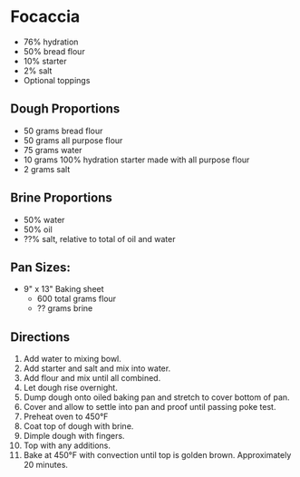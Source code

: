 # Focaccia 
- 76% hydration
- 50% bread flour
- 10% starter
- 2% salt
- Optional toppings 
## Dough Proportions 
- 50 grams bread flour
- 50 grams all purpose flour
- 75 grams water
- 10 grams 100% hydration starter made with all purpose flour
- 2 grams salt

## Brine Proportions
- 50% water
- 50% oil
- ??% salt, relative to total of oil and water

## Pan Sizes:
- 9" x 13" Baking sheet 
  - 600 total grams flour
  - ?? grams brine

## Directions 
1. Add water to mixing bowl.
2. Add starter and salt and mix into water.
3. Add flour and mix until all combined. 
4. Let dough rise overnight.
5. Dump dough onto oiled baking pan and stretch to cover bottom of pan. 
6. Cover and allow to settle into pan and proof until passing poke test.
7. Preheat oven to 450&deg;F
8. Coat top of dough with brine. 
9. Dimple dough with fingers.
10. Top with any additions. 
11. Bake at 450&deg;F with convection until top is golden brown. Approximately 20 minutes.